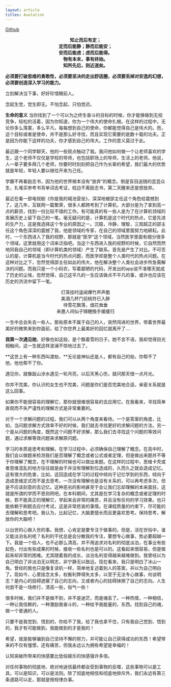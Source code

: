 ```yaml
---
layout: article
titles: Auotation
---
```


[Github](https://github.com/AllenWrong)

<p align="center"><strong>
知止而后有定；<br/>
定而后能静；静而后能安；<br/>
安而后能虑；虑而后能得。<br/>
物有本末，事有终始。<br/>
知所先后，则近道矣。</strong></p>

**必须要打破思维的勇敢性，必须要坚决的走出舒适圈，必须要丢掉对安逸的幻想，必须要创造深入学习的能力。**

立刻解决当下事，好好珍惜眼前人。

念起生觉，觉生即无。不怕念起，只怕觉迟。


**生命的意义** 当你找到了一个可以为之终生奋斗的目标的时候，你才能够做到无视竞争，轻松的活着，因为你知道，你为一个伟大的使命扎根。在这样的过程中，无论你多么落寞，多么平凡，每每想到自己的使命，你都能觉得自己是伟大的。而，这个目标或者是使命，并不是那么好寻找，而且实现它需要的是数十载的功夫。正是因为你能下这样的功夫，你才感到自己的伟大。工作的意义莫过于此。

最近跟一个同学聊天，他的一些观点触动了我。我问他如何做一个让老师喜欢的学生，这个老师不仅仅是学校的导师，也包括职场上的导师，生活上的老师。他说，人一辈子要多拜几个老师，你要时时刻刻把自己作为长辈的希望，我们最大的优势就是年轻，年轻人要以继往开来为己任。

学霸不再看励志书，因为他的世界根本没有“放弃”的概念。倒是盲目追随的芸芸众生，扎堆买参考书背单词去考证，枕边不离励志书，第二天醒来还是想放弃。

最近在看一部电视剧《你是我的城池营垒》，深深地被邵主任这个角色给震撼到了。这几年，互联网一篇繁荣，很多人都跨考到了计算机，大部分是为了拿到高一点的薪资，找到一份比较不错的工作。有可能真的有一些人是为了在计算机领域的发展历史上留下自己的一笔。毫无疑问的是，计算机是这个时代的热点，它是先进的生产力，这是我选择这个专业的原因之一。沉稳，冷静，理智，三观超正的邵主任这个角色深深的震撼了我，他是领域的专家，在自己的领域里面努力地耕耘。此时，一个东西进入了我的视野，那就是“医学”这个领域，当然医学里面有细分很多个领域，这里就用这个词来泛指吧。当这个东西进入我的视野的时候，它自然而然地同我自己的领域（即计算机类的领域）产生了联系。首先是产生了对比。不可否认的是，计算机是当今时代的热点问题，而医学却是整个人类时代的热点问题。在这种对比之下，忽然觉得邵主任如此的伟大，他在解决整个人类社会进步所急需解决的问题。而我只是一个小码农，写着鄙陋的代码，开发出的app说不准哪天就成了历史的尘埃，忽然觉得，自己这平凡的一生应该做点不平凡的事，或许也应该在历史的洪流中留下一笔。

<p align="center">灯笼挂时遥闻爆竹声声脆<br/>
美酒几杯门前桃符已入醉<br/>
待雪花飘落，烟花耸垂<br/>
来邀人间仙子锦鲤挽手缓缓归</p>

一生中总会失去一些人。那些原本不属于自己的人，突然闯进的世界，带着世界最美好的微笑来到你面前，给了你世界上最美好的回忆就离开了.... 

**我第一次遇见她**，好像也如这般，是个飘着雪的日子。她不言不语，我却觉得目光相触间，这一生就这样波澜不惊地过去了。

**这世上有一种东西叫渡劫，**无论是神仙还是人，都有自己的劫，你帮不了他，他也帮不了你。

遇见你，就像跋山涉水遇见一轮月亮，以后天黑心伤，就问那天借一点月光。

你并不完美，你认识的女生也不完美，问题是你们是否完美地合适，亲密关系就是这么回事。

如果你不能很容易的理解它，那你就很难很容易的去应用它。在我看来，寻找简单直观而不失严谨性的理解方式是非常重要的。

对于一个求解问题的过程，我们可以从两个角度来看待。一个是答案的角度，比如，当问题求解方式效率不好的时候，我们就去寻找更好的求解问题的方法。另一个是从问题的角度，既然这个问题不好求解，那么我们去寻找这个问题的等效问题，通过求解等效问题来求解原问题。

学习的本质是思考和理解。在学习过程中，必须确保自己理解了概念。在高中时，我们会以做题来检测我们是否理解了概念或者公式或者定理，但是做出来题并不等于你理解了概念，在不理解的时候也可以做出来题。在这样的过程中，思维卡壳或者思维混乱的地方往往就是由于并没有理解到位造成的，久而久之就会造成记忆。这有很大的危害，比如，这回造成在学习的过程中倾向于记忆学到的东西，倾向于造成思维定式而不是去思考。一次没有理解也是没有关系的，可以再考虑多次，但是不应该刻意的去记忆。这种恶劣的影响甚至于会让我们忘却理解的本来面目，这就是所谓的学而不思则罔吧。在本科期间，尤其是在学习复杂的概念或者定理的时候，若不能真正的理解它，学起来会非常的痛苦，并且没有任何的学习效果。也只能依赖于刷题去应付考试，这是非常悲哀的事情。在课程质量的约束下，尽可能的去理解和思考吧。我认为，比起记忆，大脑更擅长而且更喜欢思考。保持思考，解放你的大脑吧！

以出世的心做入世的事。我想，心肯定是要专注于做事的。但是，活在世俗中，谁又能淡泊名利呢？名利的干扰总是会分散我的专注，要想专心做事，势必要超越一下。我是一个俗人，也不必那么清高，并不用追求对名利的彻底淡泊，在事业有些起色，付出有些成果的时候，接收一些名利也是可以的。这看起来很容易，但是做起来却非常的困难。尤其随着我的成长，淡泊名利变得越来越难做到。我曾经以为自己明白了非淡泊无以明志，非宁静无以致远。现在看来，我只是明白了冰山一角。曾经的我也只是像复读机一样，简单地复述着别人的答案，并以为自己明白了。现如今，心里挂念太多，权衡利弊得失太多，以至于无法专心做事，何谈明志？是内心的挂碍遮蔽了自己的志向，又或者内心的挂碍抹擦了自己的志向。人生何尝不是一场修行，清高一些，俗气一些！

很多时候，我们并不是做不到，并不是迷茫，而是魂丢了。一种热情，一种相信，一种让我信赖的，一种激励我奋斗的，一种给予我能量的，东西。找到自己的魂，做一个普通的人。

只要不是我觉到、悟到的，你给不了我，给了我也拿不住，只有我自己觉到、悟到的，我才有可能做到，我能做到的才是我的！

希望，就是能够骗到自己坚持不懈的努力，并可能让自己获得成功的东西！希望带来的不仅有憧憬，还有痛苦，但我永远认为拥有希望是幸福的！

认知突破所带来的快感要比低俗娱乐的快感强许多倍。

对任何事物的彻底地、绝对地迷信最终都会受到事物的反噬，这些事物可以是工具，可以是知识，可以是法则。除了彻底地相信和彻底地排斥外，我们永远有第三条道路可以走，那就是按规律办事。